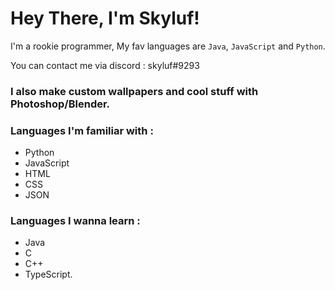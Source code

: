 # Hey There, I'm Skyluf!

I'm a rookie programmer, My fav languages are `Java`, `JavaScript` and `Python`. 

You can contact me via discord : skyluf#9293

### I also make custom wallpapers and cool stuff with Photoshop/Blender.

### Languages I'm familiar with :
- Python
- JavaScript 
- HTML
- CSS
- JSON

### Languages I wanna learn :
- Java
- C
- C++
- TypeScript.



